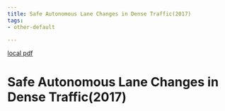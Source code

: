 ```yaml
---
title: Safe Autonomous Lane Changes in Dense Traffic(2017)
tags:
- other-default

---
```


[local pdf](../../../pdfs/2017-Safe%20Autonomous%20Lane%20Changes%20in%20Dense%20Traffic.pdf)

# Safe Autonomous Lane Changes in Dense Traffic(2017)
